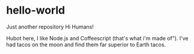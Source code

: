 # hello-world
Just another repository
Hi Humans!

Hubot here, I like Node.js and Coffeescript (that's what i'm made of").
I've had tacos on the moon and find them far superior to Earth tacos. 
